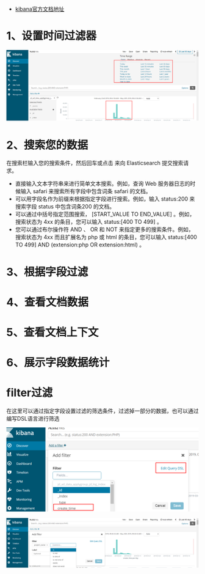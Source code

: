 

- [kibana官方文档地址](https://www.elastic.co/guide/cn/kibana/current/set-time-filter.html)

# 1、设置时间过滤器

![](../../pic/2019-05-24-10-03-43.png)



# 2、搜索您的数据

在搜索栏输入您的搜索条件，然后回车或点击  来向 Elasticsearch 提交搜索请求。

- 直接输入文本字符串来进行简单文本搜索。例如，查询 Web 服务器日志的时候输入 safari 来搜索所有字段中包含词条 safari 的文档。
- 可以用字段名作为前缀来根据指定字段进行搜索。例如，输入 status:200 来搜索字段 status 中包含词条200 的文档。
- 可以通过中括号指定范围搜索， [START_VALUE TO END_VALUE] 。例如，搜索状态为 4xx 的条目，您可以输入 status:[400 TO 499] 。
- 您可以通过布尔操作符 AND 、 OR 和 NOT 来指定更多的搜索条件。例如，搜索状态为 4xx 而且扩展名为 php 或 html 的条目，您可以输入 status:[400 TO 499] AND (extension:php OR extension:html) 。

# 3、根据字段过滤



# 4、查看文档数据



# 5、查看文档上下文



# 6、展示字段数据统计






















# filter过滤

在这里可以通过指定字段设置过滤的筛选条件，过滤掉一部分的数据，也可以通过编写DSL语言进行筛选

![](../../pic/2019-05-24-09-48-46.png)

![](../../pic/2019-05-24-09-49-32.png)


















